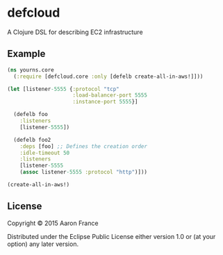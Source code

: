 # defcloud

A Clojure DSL for describing EC2 infrastructure

## Example

```clojure
(ns yourns.core
  (:require [defcloud.core :only [defelb create-all-in-aws!]]))

(let [listener-5555 {:protocol "tcp"
                     :load-balancer-port 5555
                     :instance-port 5555}]

  (defelb foo
    :listeners
    [listener-5555])

  (defelb foo2
    :deps [foo] ;; Defines the creation order
    :idle-timeout 50
    :listeners
    [listener-5555
    (assoc listener-5555 :protocol "http")]))

(create-all-in-aws!)
```

## License

Copyright © 2015 Aaron France

Distributed under the Eclipse Public License either version 1.0 or (at
your option) any later version.
